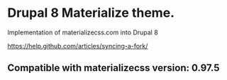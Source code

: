 # Drupal 8 Materialize theme.

Implementation of materializecss.com into Drupal 8

https://help.github.com/articles/syncing-a-fork/

## Compatible with materializecss version: 0.97.5



